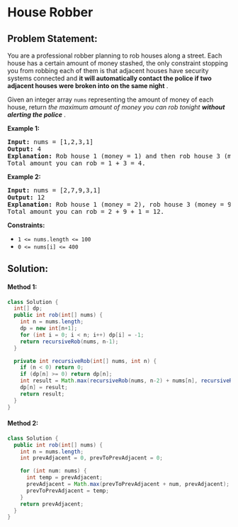 # House Robber

## Problem Statement:

You are a professional robber planning to rob houses along a street. Each house has a certain amount of money stashed, the only constraint stopping you from robbing each of them is that adjacent houses have security systems connected and  **it will automatically contact the police if two adjacent houses were broken into on the same night** .

Given an integer array `nums` representing the amount of money of each house, return  *the maximum amount of money you can rob tonight **without alerting the police*** .

**Example 1:**

<pre><strong>Input:</strong> nums = [1,2,3,1]
<strong>Output:</strong> 4
<strong>Explanation:</strong> Rob house 1 (money = 1) and then rob house 3 (money = 3).
Total amount you can rob = 1 + 3 = 4.
</pre>

**Example 2:**

<pre><strong>Input:</strong> nums = [2,7,9,3,1]
<strong>Output:</strong> 12
<strong>Explanation:</strong> Rob house 1 (money = 2), rob house 3 (money = 9) and rob house 5 (money = 1).
Total amount you can rob = 2 + 9 + 1 = 12.
</pre>

**Constraints:**

* `1 <= nums.length <= 100`
* `0 <= nums[i] <= 400`

## Solution:

#### Method 1:

```java
class Solution {
  int[] dp;
  public int rob(int[] nums) {
    int n = nums.length;
    dp = new int[n+1];
    for (int i = 0; i < n; i++) dp[i] = -1;
    return recursiveRob(nums, n-1);
  }

  private int recursiveRob(int[] nums, int n) {
    if (n < 0) return 0;
    if (dp[n] >= 0) return dp[n];
    int result = Math.max(recursiveRob(nums, n-2) + nums[n], recursiveRob(nums, n-1));
    dp[n] = result;
    return result;
  }
}
```

#### Method 2:

```java
class Solution {
  public int rob(int[] nums) {
    int n = nums.length;
    int prevAdjacent = 0, prevToPrevAdjacent = 0;

    for (int num: nums) {
      int temp = prevAdjacent;
      prevAdjacent = Math.max(prevToPrevAdjacent + num, prevAdjacent);
      prevToPrevAdjacent = temp;
    }
    return prevAdjacent;
  }
}
```
